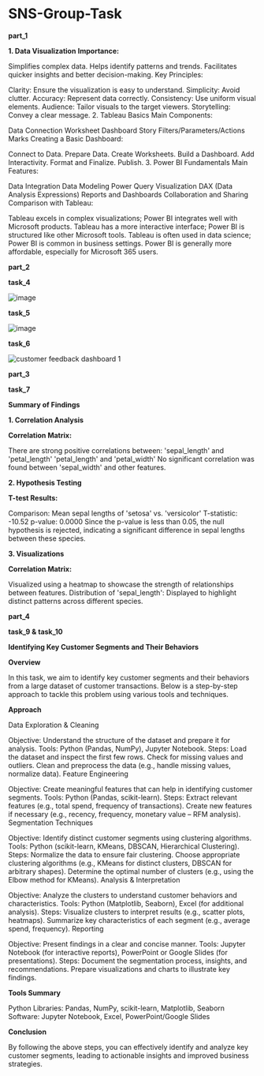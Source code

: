 # SNS-Group-Task

**part_1**

**1. Data Visualization**
**Importance:**

Simplifies complex data.
Helps identify patterns and trends.
Facilitates quicker insights and better decision-making.
Key Principles:

Clarity: Ensure the visualization is easy to understand.
Simplicity: Avoid clutter.
Accuracy: Represent data correctly.
Consistency: Use uniform visual elements.
Audience: Tailor visuals to the target viewers.
Storytelling: Convey a clear message.
2. Tableau Basics
Main Components:

Data Connection
Worksheet
Dashboard
Story
Filters/Parameters/Actions
Marks
Creating a Basic Dashboard:

Connect to Data.
Prepare Data.
Create Worksheets.
Build a Dashboard.
Add Interactivity.
Format and Finalize.
Publish.
3. Power BI Fundamentals
Main Features:

Data Integration
Data Modeling
Power Query
Visualization
DAX (Data Analysis Expressions)
Reports and Dashboards
Collaboration and Sharing
Comparison with Tableau:

Tableau excels in complex visualizations; Power BI integrates well with Microsoft products.
Tableau has a more interactive interface; Power BI is structured like other Microsoft tools.
Tableau is often used in data science; Power BI is common in business settings.
Power BI is generally more affordable, especially for Microsoft 365 users.

**part_2**

**task_4**

![image](https://github.com/user-attachments/assets/08b4e174-0997-489c-b1a1-22c7bd0fc901)

**task_5** 

![image](https://github.com/user-attachments/assets/d325853d-19a8-4142-8a69-ef47e30803ab)


**task_6**

![customer feedback dashboard 1](https://github.com/user-attachments/assets/1324c1ed-68d0-4069-9acc-87157f5896da)


**part_3**

**task_7**

**Summary of Findings**


**1. Correlation Analysis**

**Correlation Matrix:**

There are strong positive correlations between:
'sepal_length' and 'petal_length'
'petal_length' and 'petal_width'
No significant correlation was found between 'sepal_width' and other features.

**2. Hypothesis Testing**

**T-test Results:**

Comparison: Mean sepal lengths of 'setosa' vs. 'versicolor'
T-statistic: -10.52
p-value: 0.0000
Since the p-value is less than 0.05, the null hypothesis is rejected, indicating a significant difference in sepal lengths between these species.

**3. Visualizations**

**Correlation Matrix:**

Visualized using a heatmap to showcase the strength of relationships between features.
Distribution of 'sepal_length':
Displayed to highlight distinct patterns across different species.


**part_4**

**task_9 & task_10**

**Identifying Key Customer Segments and Their Behaviors**

**Overview**

In this task, we aim to identify key customer segments and their behaviors from a large dataset of customer transactions. Below is a step-by-step approach to tackle this problem using various tools and techniques.

**Approach**

Data Exploration & Cleaning

Objective: Understand the structure of the dataset and prepare it for analysis.
Tools: Python (Pandas, NumPy), Jupyter Notebook.
Steps:
Load the dataset and inspect the first few rows.
Check for missing values and outliers.
Clean and preprocess the data (e.g., handle missing values, normalize data).
Feature Engineering

Objective: Create meaningful features that can help in identifying customer segments.
Tools: Python (Pandas, scikit-learn).
Steps:
Extract relevant features (e.g., total spend, frequency of transactions).
Create new features if necessary (e.g., recency, frequency, monetary value – RFM analysis).
Segmentation Techniques

Objective: Identify distinct customer segments using clustering algorithms.
Tools: Python (scikit-learn, KMeans, DBSCAN, Hierarchical Clustering).
Steps:
Normalize the data to ensure fair clustering.
Choose appropriate clustering algorithms (e.g., KMeans for distinct clusters, DBSCAN for arbitrary shapes).
Determine the optimal number of clusters (e.g., using the Elbow method for KMeans).
Analysis & Interpretation

Objective: Analyze the clusters to understand customer behaviors and characteristics.
Tools: Python (Matplotlib, Seaborn), Excel (for additional analysis).
Steps:
Visualize clusters to interpret results (e.g., scatter plots, heatmaps).
Summarize key characteristics of each segment (e.g., average spend, frequency).
Reporting

Objective: Present findings in a clear and concise manner.
Tools: Jupyter Notebook (for interactive reports), PowerPoint or Google Slides (for presentations).
Steps:
Document the segmentation process, insights, and recommendations.
Prepare visualizations and charts to illustrate key findings.

**Tools Summary**

Python Libraries: Pandas, NumPy, scikit-learn, Matplotlib, Seaborn
Software: Jupyter Notebook, Excel, PowerPoint/Google Slides

**Conclusion**

By following the above steps, you can effectively identify and analyze key customer segments, leading to actionable insights and improved business strategies.

